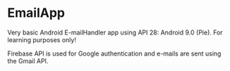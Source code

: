 # EmailApp

Very basic Android E-mailHandler app using API 28: Android 9.0 (Pie). For learning purposes only!

Firebase API is used for Google authentication and e-mails are sent using the Gmail API.
